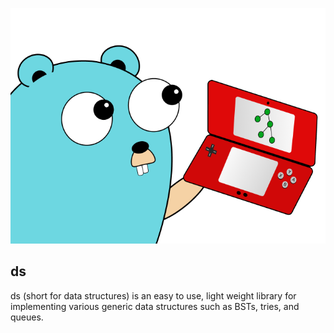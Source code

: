 ![logo](./logo.png)

## ds

ds (short for data structures) is an easy to use, light weight library for implementing various generic data structures such as BSTs, tries, and queues.